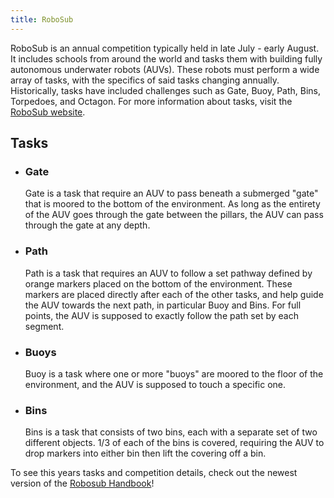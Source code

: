 ```yaml
---
title: RoboSub
---
```

RoboSub is an annual competition typically held in late July - early August. It includes schools from around the world and tasks them with building fully autonomous underwater robots (AUVs). These robots must perform a wide array of tasks, with the specifics of said tasks changing annually. Historically, tasks have included challenges such as Gate, Buoy, Path, Bins, Torpedoes, and Octagon. For more information about tasks, visit the [RoboSub website](https://robosub.org/).

## Tasks
- ### Gate
  Gate is a task that require an AUV to pass beneath a submerged "gate" that is moored to the bottom of the environment. As long as the entirety of the AUV goes through the gate between the pillars, the AUV can pass through the gate at any depth.


- ### Path
  Path is a task that requires an AUV to follow a set pathway defined by orange markers placed on the bottom of the environment. These markers are placed directly after each of the other tasks, and help guide the AUV towards the next path, in particular Buoy and Bins. For full points, the AUV is supposed to exactly follow the path set by each segment.


- ### Buoys
  Buoy is a task where one or more "buoys" are moored to the floor of the environment, and the AUV is supposed to touch a specific one.

- ### Bins
  Bins is a task that consists of two bins, each with a separate set of two different objects. 1/3 of each of the bins is covered, requiring the AUV to drop markers into either bin then lift the covering off a bin.

To see this years tasks and competition details, check out the newest version of the [Robosub Handbook](https://robonation.org/app/uploads/sites/4/2025/04/2025-RoboSub_Team-Handbook-04_25_25.pdf)!
